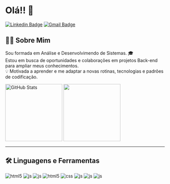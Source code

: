 # Olá!!  👋

[![Linkedin Badge](https://img.shields.io/badge/-brunavasconceloss-blue?style=flat&logo=Linkedin&logoColor=white&link=https://www.linkedin.com/in/brunavasconceloss/)](https://www.linkedin.com/in/brunavasconceloss/)
[![Gmail Badge](https://img.shields.io/badge/-vasconcelosbruna19-c14438?style=flat&logo=Gmail&logoColor=white&link=mailto:vasconcelosbruna19@gmail.com)](mailto:vasconcelosbruna19@gmail.com)


##  👨‍💻 Sobre Mim

Sou formada em Análise e Desenvolvimendo de Sistemas. 🎓  
Estou em busca de oportunidades e colaborações em projetos Back-end para ampliar meus conhecimentos. </br>
💡 Motivada a aprender e me adaptar a novas rotinas, tecnologias e padrões de codificação.

<div>
  <img height="180em" src="https://github-readme-stats.vercel.app/api?username=brunavasconceloss&amp;show_icons=true" alt="GitHub Stats">
  <img height="180em" src="https://github-readme-stats.vercel.app/api/top-langs/?username=brunavasconceloss&layout=compact&langs_count=7"/>
</div>

***
    
##  🛠️ Linguagens e Ferramentas

<div style="display: inline_block">
  <img align="center" alt="html5" src="https://img.shields.io/badge/PHP-777BB4?style=for-the-badge&logo=php&logoColor=white" />
  <img align="center" alt="js" src="https://img.shields.io/badge/Laravel-FF2D20?style=for-the-badge&logo=laravel&logoColor=white" />  
  <img align="center" alt="js" src="https://img.shields.io/badge/Bootstrap-563D7C?style=for-the-badge&logo=bootstrap&logoColor=white" />  
  <img align="center" alt="html5" src="https://img.shields.io/badge/HTML5-E34F26?style=for-the-badge&logo=html5&logoColor=white" />
  <img align="center" alt="css" src="https://img.shields.io/badge/CSS3-1572B6?style=for-the-badge&logo=css3&logoColor=white" />
  <img align="center" alt="js" src="https://img.shields.io/badge/JavaScript-F7DF1E?style=for-the-badge&logo=javascript&logoColor=black" />
  <img align="center" alt="js" src="https://img.shields.io/badge/MySQL-00000F?style=for-the-badge&logo=mysql&logoColor=white" />  
  <img align="center" alt="js" src="https://img.shields.io/badge/Java-ED8B00?style=for-the-badge&logo=openjdk&logoColor=white" />  
</div><br/>



